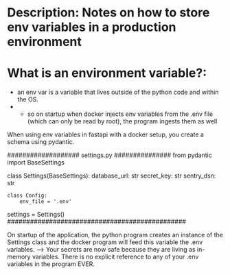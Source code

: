 # Description: Notes on how to store env variables in a production environment

# What is an environment variable?:
- an env var is a variable that lives outside of the python code and within the OS.
- - so on startup when docker injects env variables from the .env file (which can only be read by root), the program ingests them as well

When using env variables in fastapi with a docker setup, you create a schema using pydantic. 

################### settings.py ###############
from pydantic import BaseSettings

class Settings(BaseSettings):
    database_url: str
    secret_key: str
    sentry_dsn: str

    class Config:
        env_file = '.env'

settings = Settings()
###############################################


On startup of the application, the python program creates an instance of the Settings class and the docker program will feed this variable the .env variables.
--> Your secrets are now safe because they are living as in-memory variables. There is no explicit reference to any of your .env variables in the program EVER.


